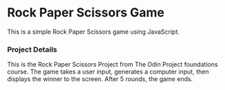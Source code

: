 # Rock Paper Scissors Game

This is a simple Rock Paper Scissors game using JavaScript.

### Project Details

This is the Rock Paper Scissors Project from The Odin Project foundations course.
The game takes a user input, generates a computer input, then displays the winner to the screen.
After 5 rounds, the game ends.
